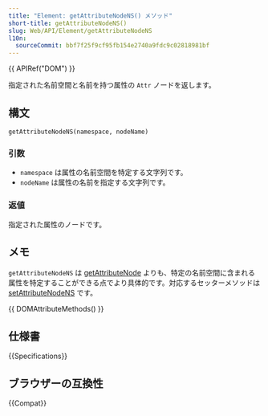 ```yaml
---
title: "Element: getAttributeNodeNS() メソッド"
short-title: getAttributeNodeNS()
slug: Web/API/Element/getAttributeNodeNS
l10n:
  sourceCommit: bbf7f25f9cf95fb154e2740a9fdc9c02818981bf
---
```


{{ APIRef("DOM") }}

指定された名前空間と名前を持つ属性の `Attr` ノードを返します。

## 構文

```js-nolint
getAttributeNodeNS(namespace, nodeName)
```

### 引数

- `namespace` は属性の名前空間を特定する文字列です。
- `nodeName` は属性の名前を指定する文字列です。

### 返値

指定された属性のノードです。

## メモ

`getAttributeNodeNS` は [getAttributeNode](getAttributeNode) よりも、特定の名前空間に含まれる属性を特定することができる点でより具体的です。対応するセッターメソッドは [setAttributeNodeNS](/ja/docs/Web/API/Element/setAttributeNodeNS) です。

{{ DOMAttributeMethods() }}

## 仕様書

{{Specifications}}

## ブラウザーの互換性

{{Compat}}
